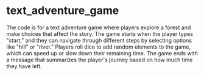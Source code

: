 # text_adventure_game

The code is for a text adventure game where players explore a forest and make choices that affect the story. 
The game starts when the player types "start," and they can navigate through different steps by selecting options like "hill" or "river." 
Players roll dice to add random elements to the game, which can speed up or slow down their remaining time. 
The game ends with a message that summarizes the player's journey based on how much time they have left.
